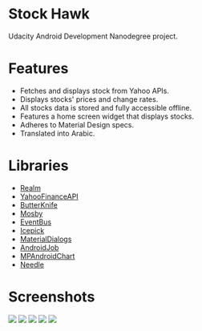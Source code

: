 # Stock Hawk
Udacity Android Development Nanodegree project.

# Features
- Fetches and displays stock from Yahoo APIs.
- Displays stocks' prices and change rates.
- All stocks data is stored and fully accessible offline.
- Features a home screen widget that displays stocks.
- Adheres to Material Design specs.
- Translated into Arabic.

# Libraries
* [Realm]
* [YahooFinanceAPI]
* [ButterKnife]
* [Mosby]
* [EventBus]
* [Icepick]
* [MaterialDialogs]
* [AndroidJob]
* [MPAndroidChart]
* [Needle]

[Realm]: <https://github.com/realm/realm-cocoa>
[YahooFinanceAPI]: <https://github.com/sstrickx/yahoofinance-api>
[ButterKnife]: <https://github.com/JakeWharton/butterknife>
[Mosby]: <https://github.com/sockeqwe/mosby>
[EventBus]: <https://github.com/sockeqwe/mosby>
[Icepick]: <https://github.com/frankiesardo/icepick>
[MaterialDialogs]: <https://github.com/afollestad/material-dialogs>
[AndroidJob]: <https://github.com/evernote/android-job>
[MPAndroidChart]: <https://github.com/PhilJay/MPAndroidChart>
[Needle]: <https://github.com/ZsoltSafrany/needle>

# Screenshots
![](/screenshots/home_english.png)
![](/screenshots/charts_english.png)
![](/screenshots/homescreen_widget.png)
![](/screenshots/home_arabic.png)
![](/screenshots/charts_arabic.png)